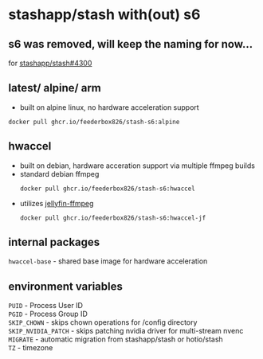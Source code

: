 # stashapp/stash with(out) s6
## s6 was removed, will keep the naming for now...

for [stashapp/stash#4300](https://github.com/stashapp/stash/issues/4300)

## latest/ alpine/ arm
- built on alpine linux, no hardware acceleration support
```
docker pull ghcr.io/feederbox826/stash-s6:alpine
```

## hwaccel
- built on debian, hardware acceration support via multiple ffmpeg builds
- standard debian ffmpeg
    ```
    docker pull ghcr.io/feederbox826/stash-s6:hwaccel
    ```
- utilizes [jellyfin-ffmpeg](https://jellyfin.org/docs/general/administration/hardware-acceleration/)
    ```
    docker pull ghcr.io/feederbox826/stash-s6:hwaccel-jf
    ```

## internal packages
`hwaccel-base` - shared base image for hardware acceleration

## environment variables
`PUID` - Process User ID  
`PGID` - Process Group ID  
`SKIP_CHOWN` - skips chown operations for /config directory  
`SKIP_NVIDIA_PATCH` - skips patching nvidia driver for multi-stream nvenc  
`MIGRATE` - automatic migration from stashapp/stash or hotio/stash  
`TZ` - timezone  